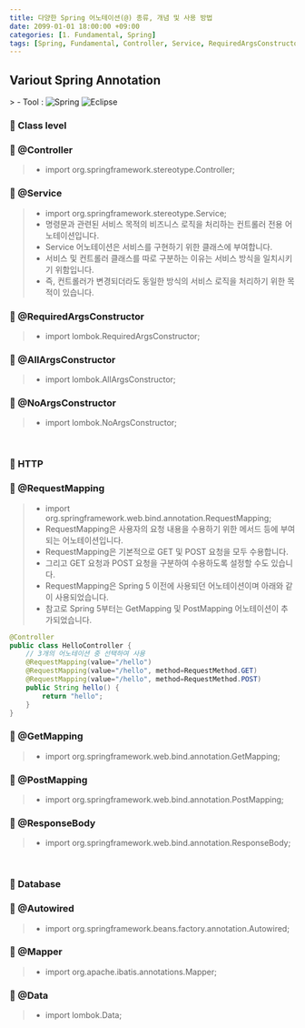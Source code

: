 ```yaml
---
title: 다양한 Spring 어노테이션(@) 종류, 개념 및 사용 방법
date: 2099-01-01 18:00:00 +09:00
categories: [1. Fundamental, Spring]
tags: [Spring, Fundamental, Controller, Service, RequiredArgsConstructor, AllArgsConstructor, NoArgsConstructor, RequestMapping, GetMapping, PostMapping, ResponseBody, Autowired, Mapper]
---
```


<!-- 2024-06-29 글 작성 시작; 2024-06-29 페이지 호출 완료 -->
<h2>Variout Spring Annotation</h2>
> - Tool :  
<img alt="Spring" src="https://img.shields.io/badge/-Spring-6DB33F?style=flat-square&logo=spring&logoColor=white" />
<img alt="Eclipse" src="https://img.shields.io/badge/-Eclipse-2C2255?style=flat-square&logo=eclipse&logoColor=white" />

<br>

### 🔔 Class level
### 📌 @Controller
> - import org.springframework.stereotype.Controller;

### 📌 @Service
> - import org.springframework.stereotype.Service;
> - 명령문과 관련된 서비스 목적의 비즈니스 로직을 처리하는 컨트롤러 전용 어노테이션입니다.
> - Service 어노테이션은 서비스를 구현하기 위한 클래스에 부여합니다.
> - 서비스 및 컨트롤러 클래스를 따로 구분하는 이유는 서비스 방식을 일치시키기 위함입니다.
> - 즉, 컨트롤러가 변경되더라도 동일한 방식의 서비스 로직을 처리하기 위한 목적이 있습니다.


### 📌 @RequiredArgsConstructor
> - import lombok.RequiredArgsConstructor;

### 📌 @AllArgsConstructor
> - import lombok.AllArgsConstructor;

### 📌 @NoArgsConstructor
> - import lombok.NoArgsConstructor;

<br>

### 🔔 HTTP
### 📌 @RequestMapping
> - import org.springframework.web.bind.annotation.RequestMapping;
> - RequestMapping은 사용자의 요청 내용을 수용하기 위한 메서드 등에 부여되는 어노테이션입니다.
> - RequestMapping은 기본적으로 GET 및 POST 요청을 모두 수용합니다.
> - 그리고 GET 요청과 POST 요청을 구분하여 수용하도록 설정할 수도 있습니다.
> - RequestMapping은 Spring 5 이전에 사용되던 어노테이션이며 아래와 같이 사용되었습니다.
> - 참고로 Spring 5부터는 GetMapping 및 PostMapping 어노테이션이 추가되었습니다.

``` java
@Controller
public class HelloController {
    // 3개의 어노테이션 중 선택하여 사용
    @RequestMapping(value="/hello")
    @RequestMapping(value="/hello", method=RequestMethod.GET)
    @RequestMapping(value="/hello", method=RequestMethod.POST)
    public String hello() {
        return "hello";
    }
}
```

### 📌 @GetMapping
> - import org.springframework.web.bind.annotation.GetMapping;

### 📌 @PostMapping
> - import org.springframework.web.bind.annotation.PostMapping;

### 📌 @ResponseBody
> - import org.springframework.web.bind.annotation.ResponseBody;

<br>

### 🔔 Database
### 📌 @Autowired
> - import org.springframework.beans.factory.annotation.Autowired;

### 📌 @Mapper
> - import org.apache.ibatis.annotations.Mapper;

### 📌 @Data
> - import lombok.Data;

<br>
<br>
<br>
